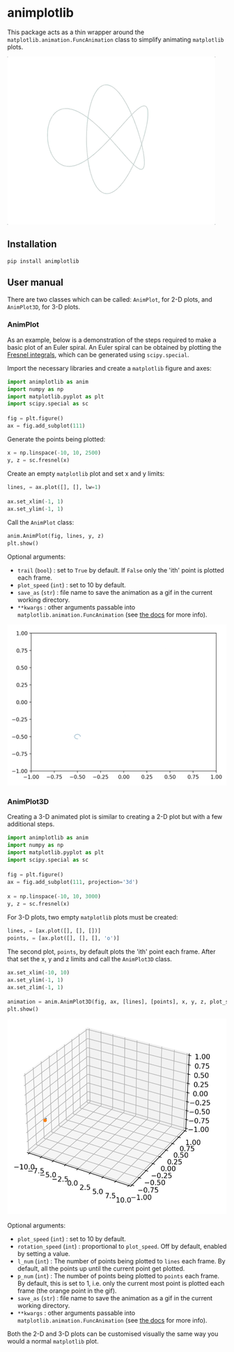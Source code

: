 # animplotlib

This package acts as a thin wrapper around the
`matplotlib.animation.FuncAnimation` class to simplify animating `matplotlib`
plots.

![](examples/gifs/trefoil-knot.gif)

## Installation

```
pip install animplotlib
```


## User manual  

There are two classes which can be called: `AnimPlot`, for 2-D plots,
and `AnimPlot3D`, for 3-D plots.

### AnimPlot

As an example, below is a demonstration of the steps required to make a
basic plot of an Euler spiral. An Euler spiral can be obtained by plotting
the [Fresnel integrals](https://en.wikipedia.org/wiki/Fresnel_integral),
which can be generated using `scipy.special`.

Import the necessary libraries and create a `matplotlib` figure and axes:

```python
import animplotlib as anim
import numpy as np
import matplotlib.pyplot as plt
import scipy.special as sc

fig = plt.figure()
ax = fig.add_subplot(111)
```

Generate the points being plotted:

```python
x = np.linspace(-10, 10, 2500)
y, z = sc.fresnel(x)
```

Create an empty `matplotlib` plot and set x and y limits:

```python
lines, = ax.plot([], [], lw=1)

ax.set_xlim(-1, 1)
ax.set_ylim(-1, 1)
```
 
Call the `AnimPlot` class:

```python
anim.AnimPlot(fig, lines, y, z)
plt.show()
```

Optional arguments:
* `trail` (`bool`) :  set to `True` by default. If `False` only the 'ith'
  point is plotted each frame.
* `plot_speed` (`int`) : set to 10 by default.
* `save_as` (`str`) : file name to save the animation as a gif in the
  current working directory.
* `**kwargs` : other arguments passable into
`matplotlib.animation.FuncAnimation` (see [the docs](https://matplotlib.org/3.1.0/api/_as_gen/matplotlib.animation.FuncAnimation.html) for more info).

![](examples/gifs/fresnel_2d.gif)

### AnimPlot3D

Creating a 3-D animated plot is similar to creating a 2-D plot but with a
few additional steps.

```python
import animplotlib as anim
import numpy as np
import matplotlib.pyplot as plt
import scipy.special as sc

fig = plt.figure()
ax = fig.add_subplot(111, projection='3d')

x = np.linspace(-10, 10, 3000)
y, z = sc.fresnel(x)
```

For 3-D plots, two empty `matplotlib` plots must be created:

```python
lines, = [ax.plot([], [], [])]
points, = [ax.plot([], [], [], 'o')]
```

The second plot, `points`, by default plots the 'ith' point each frame. After
that set the x, y and z limits and call the `AnimPlot3D` class.

```python
ax.set_xlim(-10, 10)
ax.set_ylim(-1, 1)
ax.set_zlim(-1, 1)

animation = anim.AnimPlot3D(fig, ax, [lines], [points], x, y, z, plot_speed=5)
plt.show()
```

![](examples/gifs/fresnel_3d.gif)


Optional arguments:
* `plot_speed` (`int`) : set to 10 by default.
* `rotation_speed` (`int`) : proportional to `plot_speed`. Off by default,
enabled by setting a value.
* `l_num` (`int`) : The number of points being plotted to `lines` each frame. By
default, all the points up until the current point get plotted.
* `p_num` (`int`) : The number of points being plotted to `points` each frame. By
default, this is set to 1, i.e. only the current most point is plotted each
frame (the orange point in the gif).
* `save_as` (`str`) : file name to save the animation as a gif in the
  current working directory.
* `**kwargs` : other arguments passable into
`matplotlib.animation.FuncAnimation` (see [the
docs](https://matplotlib.org/3.1.0/api/_as_gen/matplotlib.animation.FuncAnimation.html)
for more info).

Both the 2-D and 3-D plots can be customised visually the same way you would
a normal `matplotlib` plot.
